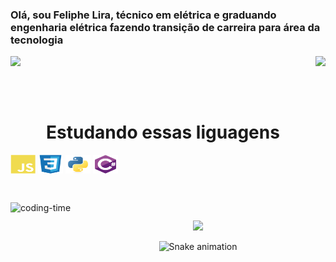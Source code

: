 ###  Olá, sou Feliphe Lira, técnico em elétrica e graduando engenharia elétrica fazendo transição de carreira para área da tecnologia


<div>
  
  <img  height="180em" src="https://github-readme-stats.vercel.app/api?username=Feliphelira&show_icons=true&theme=great-gatsby&include_all_commits=true&count_private=true"/>
  <img align="right" height="180em" src="https://github-readme-stats.vercel.app/api/top-langs/?username=Feliphelira&layout=compact&langs_count=16&theme=great-gatsby"/>
  
  
</div>

##

  <div style="display: inline_block"><br>
  <h1 align="center">Estudando essas liguagens</h1>
  <img align="center" alt="Rafa-Js" height="30" width="40" src="https://raw.githubusercontent.com/devicons/devicon/master/icons/javascript/javascript-plain.svg">
  <img align="center" alt="Rafa-CSS" height="30" width="40" src="https://raw.githubusercontent.com/devicons/devicon/master/icons/css3/css3-original.svg">
  <img align="center" alt="Rafa-Python" height="30" width="40" src="https://raw.githubusercontent.com/devicons/devicon/master/icons/python/python-original.svg">
  <img align="center" alt="Rafa-Csharp" height="30" width="40" src="https://raw.githubusercontent.com/devicons/devicon/master/icons/csharp/csharp-original.svg">

  
  ##
  
  
</div>
<div  align="center"> 
  <div style="display: inline_block"><br>
    <img align="left" height="250" alt="coding-time" src="code.gif">



##

<div> 
  <a href="https://www.linkedin.com/in/feliphe-lira-silva-barbosa-a07070128"  target="_blank"><img src="https://img.shields.io/badge/-LinkedIn-%230077B5?style=for-the-badge&logo=linkedin&logoColor=white" target="_blank"></a> 
  
</div>

![Snake animation](https://github.com/Feliphelira/Feliphelira/blob/output/github-contribution-grid-snake.svg)



##



